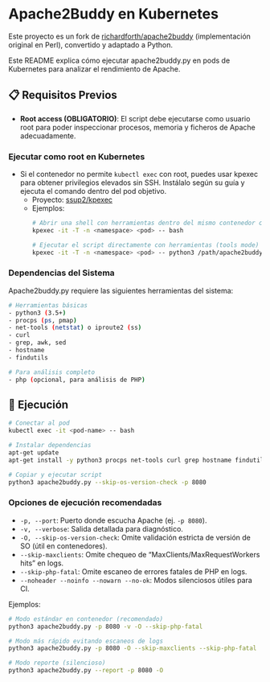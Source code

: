 # Apache2Buddy en Kubernetes

Este proyecto es un fork de [richardforth/apache2buddy](https://github.com/richardforth/apache2buddy) (implementación original en Perl), convertido y adaptado a Python.

Este README explica cómo ejecutar apache2buddy.py en pods de Kubernetes para analizar el rendimiento de Apache.

## 📋 Requisitos Previos
- **Root access (OBLIGATORIO)**: El script debe ejecutarse como usuario root para poder inspeccionar procesos, memoria y ficheros de Apache adecuadamente.

### Ejecutar como root en Kubernetes
- Si el contenedor no permite `kubectl exec` con root, puedes usar kpexec para obtener privilegios elevados sin SSH. Instálalo según su guía y ejecuta el comando dentro del pod objetivo.
  - Proyecto: [ssup2/kpexec](https://github.com/ssup2/kpexec)
  - Ejemplos:
    ```bash
    # Abrir una shell con herramientas dentro del mismo contenedor con privilegios altos
    kpexec -it -T -n <namespace> <pod> -- bash

    # Ejecutar el script directamente con herramientas (tools mode)
    kpexec -it -T -n <namespace> <pod> -- python3 /path/apache2buddy.py --skip-os-version-check -p 8080
    ```

### Dependencias del Sistema
Apache2buddy.py requiere las siguientes herramientas del sistema:

```bash
# Herramientas básicas
- python3 (3.5+)
- procps (ps, pmap)
- net-tools (netstat) o iproute2 (ss)
- curl
- grep, awk, sed
- hostname
- findutils

# Para análisis completo
- php (opcional, para análisis de PHP)
```
## 🚀 Ejecución

```bash
# Conectar al pod
kubectl exec -it <pod-name> -- bash

# Instalar dependencias
apt-get update
apt-get install -y python3 procps net-tools curl grep hostname findutils util-linux psmisc apache2-utils

# Copiar y ejecutar script
python3 apache2buddy.py --skip-os-version-check -p 8080
```

### Opciones de ejecución recomendadas
- `-p, --port`: Puerto donde escucha Apache (ej. `-p 8080`).
- `-v, --verbose`: Salida detallada para diagnóstico.
- `-O, --skip-os-version-check`: Omite validación estricta de versión de SO (útil en contenedores).
- `--skip-maxclients`: Omite chequeo de “MaxClients/MaxRequestWorkers hits” en logs.
- `--skip-php-fatal`: Omite escaneo de errores fatales de PHP en logs.
- `--noheader --noinfo --nowarn --no-ok`: Modos silenciosos útiles para CI.

Ejemplos:
```bash
# Modo estándar en contenedor (recomendado)
python3 apache2buddy.py -p 8080 -v -O --skip-php-fatal

# Modo más rápido evitando escaneos de logs
python3 apache2buddy.py -p 8080 -O --skip-maxclients --skip-php-fatal

# Modo reporte (silencioso)
python3 apache2buddy.py --report -p 8080 -O
```